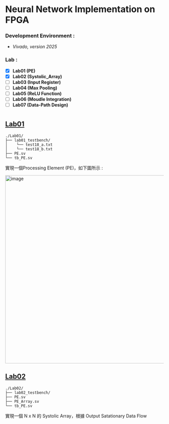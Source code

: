 # Neural Network Implementation on FPGA  

### Development Environment : 
- *Vivado, version 2025*   


### Lab : 
- [x] **Lab01 (PE)**
- [X] **Lab02 (Systolic_Array)**
- [ ] **Lab03 (Input Register)**
- [ ] **Lab04 (Max Pooling)**
- [ ] **Lab05 (ReLU Function)**
- [ ] **Lab06 (Moudle Integration)**
- [ ] **Lab07 (Data-Path Design)**

# 

## [Lab01](./Lab01) 
```
./Lab01/
├── lab01_testbench/  
│    └── test18_a.txt  
│    └── test18_b.txt  
├── PE.sv                        
└── tb_PE.sv    
```
實現一個Processing Element (PE)，如下圖所示 :  
   
<img width="1257" height="597" alt="image" src="https://github.com/user-attachments/assets/5e62ab76-81d2-4af2-ba27-ad5c3426a452" />




## [Lab02](./Lab02)  
```
./Lab02/
├── lab02_testbench/    
├── PE.sv  
├── PE_Array.sv                          
└── tb_PE.sv   
```
實現一個 N x N 的 Systolic Array，根據 Output Satationary Data Flow  

